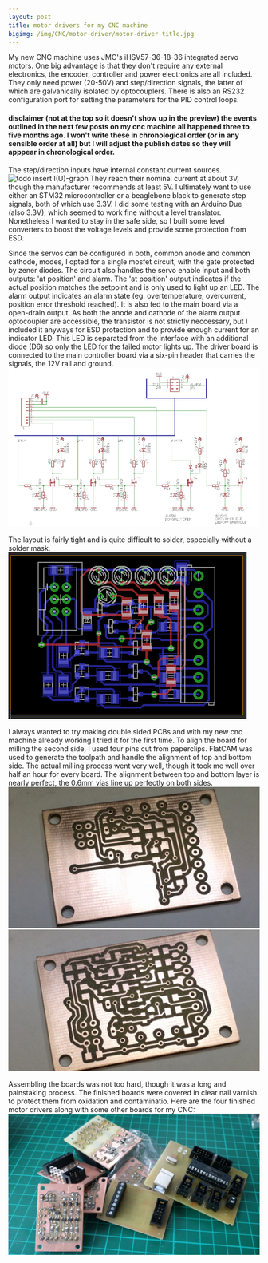 ```yaml
---
layout: post
title: motor drivers for my CNC machine
bigimg: /img/CNC/motor-driver/motor-driver-title.jpg
---
```

My new CNC machine uses JMC's iHSV57-36-18-36 integrated servo motors. One big advantage is that they don't require any external electronics, the encoder, controller and power electronics are all included. They only need power (20-50V) and step/direction signals, the latter of which are galvanically isolated by optocouplers. There is also an RS232 configuration port for setting the parameters for the PID control loops.

#### disclaimer (not at the top so it doesn't show up in the preview) the events outlined in the next few posts on my cnc machine all happened three to five months ago. I won't write these in chronological order (or in any sensible order at all) but I will adjust the publish dates so they will apppear in chronological order.

The step/direction inputs have internal constant current sources.
![todo insert I(U)-graph]()
They reach their nominal current at about 3V, though the manufacturer recommends at least 5V. I ultimately want to use either an STM32 microcontroller or a beaglebone black to generate step signals, both of which use 3.3V. I did some testing with an Arduino Due (also 3.3V), which seemed to work fine without a level translator.
Nonetheless I wanted to stay in the safe side, so I built some level converters to boost the voltage levels and provide some protection from ESD.

Since the servos can be configured in both, common anode and common cathode, modes, I opted for a single mosfet circuit, with the gate protected by zener diodes. The circuit also handles the servo enable input and both outputs: 'at position' and alarm. The 'at position' output indicates if the actual position matches the setpoint and is only used to light up an LED. The alarm output indicates an alarm state (eg. overtemperature, overcurrent, position error threshold reached). It is also fed to the main board via a open-drain output. As both the anode and cathode of the alarm output optocoupler are accessible, the transistor is not strictly neccessary, but I included it anyways for ESD protection and to provide enough current for an indicator LED. This LED is separated from the interface with an additional diode (D6) so only the LED for the failed motor lights up. The driver board is connected to the main controller board via a six-pin header that carries the signals, the 12V rail and ground.
[![schematic](/img/CNC/motor-driver/schematic.png)](/img/CNC/motor-driver/schematic.pdf)

The layout is fairly tight and is quite difficult to solder, especially without a solder mask.
![board layout](/img/CNC/motor-driver/board.png)

I always wanted to try making double sided PCBs and with my new cnc machine already working I tried it for the first time. To align the board for milling the second side, I used four pins cut from paperclips. FlatCAM was used to generate the toolpath and handle the alignment of top and bottom side. The actual milling process went very well, though it took me well over half an hour for every board. The alignment between top and bottom layer is nearly perfect, the 0.6mm vias line up perfectly on both sides.
![top side](/img/CNC/motor-driver/board-top.jpg)
![bottom side](/img/CNC/motor-driver/board-bot.jpg)

Assembling the boards was not too hard, though it was a long and painstaking process. The finished boards were covered in clear nail varnish to protect them from oxidation and contaminatio. Here are the four finished motor drivers along with some other boards for my CNC:
![board pile](/img/CNC/motor-driver/board-pile.jpg)
